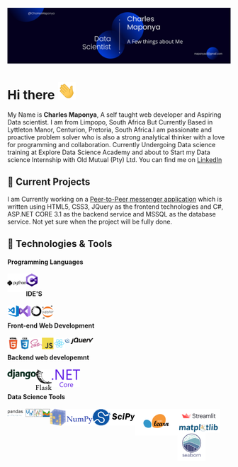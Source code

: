 [![Header](https://raw.githubusercontent.com/CharlesMaponya/CharlesMaponya/master/CharlesMaponya_Header.png "Header")](https://maponyacharles.dev/)

# Hi there <img src="https://raw.githubusercontent.com/CharlesMaponya/CharlesMaponya/master/wave.gif" width="40px">

My Name is **Charles Maponya**, A self taught web developer and Aspiring Data scientist. I am from Limpopo, South Africa But Currently Based in Lyttleton Manor, Centurion, Pretoria, South Africa.I am passionate and proactive problem solver who is also a strong analytical thinker
with a love for programming and collaboration. Currently Undergoing Data science training at Explore Data Science Academy and about to Start my Data science Internship with Old Mutual (Pty) Ltd. You can find me on [LinkedIn](https://www.linkedin.com/in/charles-maponya/)

## 🔭 Current Projects

I am Currently working on a [Peer-to-Peer messenger application](https://github.com/CharlesMaponya/MessengerUI) which is written using HTML5, CSS3, JQuery as the frontend technologies and C#, ASP.NET CORE 3.1 as the backend service and MSSQL as the database service. Not yet sure when the project will be fully done.

## 🔧 Technologies & Tools

#### Programming Languages

<img align="left" alt="Python" width="42px" src="https://raw.githubusercontent.com/CharlesMaponya/CharlesMaponya/master/Python_logo.svg" />
<img align="left" alt="CSharp" width="26px" src="https://raw.githubusercontent.com/CharlesMaponya/CharlesMaponya/master/c-sharp.svg" />

<br />

#### IDE'S
<img align="left" alt="Visual Studio Code" width="26px" src="https://raw.githubusercontent.com/github/explore/80688e429a7d4ef2fca1e82350fe8e3517d3494d/topics/visual-studio-code/visual-studio-code.png" />
<img align="left" alt="Visual Studio" width="26px" src="https://raw.githubusercontent.com/CharlesMaponya/CharlesMaponya/master/visual-studio.svg" />
<img align="left" alt="Anaconda" width="26px" src="https://raw.githubusercontent.com/CharlesMaponya/CharlesMaponya/master/cib-anaconda.svg" />
<img align="left" alt="Jupyter Notebooks" width="26px" src="https://raw.githubusercontent.com/CharlesMaponya/CharlesMaponya/master/jupyter-seeklogo.com.svg" />


<br />

#### Front-end Web Development

<img align="left" alt="HTML5" width="26px" src="https://raw.githubusercontent.com/github/explore/80688e429a7d4ef2fca1e82350fe8e3517d3494d/topics/html/html.png" />
<img align="left" alt="CSS3" width="26px" src="https://raw.githubusercontent.com/github/explore/80688e429a7d4ef2fca1e82350fe8e3517d3494d/topics/css/css.png" />
<img align="left" alt="Sass" width="26px" src="https://raw.githubusercontent.com/github/explore/80688e429a7d4ef2fca1e82350fe8e3517d3494d/topics/sass/sass.png" />
<img align="left" alt="JavaScript" width="26px" src="https://raw.githubusercontent.com/github/explore/80688e429a7d4ef2fca1e82350fe8e3517d3494d/topics/javascript/javascript.png" />
<img align="left" alt="React" width="26px" src="https://raw.githubusercontent.com/github/explore/80688e429a7d4ef2fca1e82350fe8e3517d3494d/topics/react/react.png" />
<img align="left" alt="JQuery" width="64px" src="https://raw.githubusercontent.com/CharlesMaponya/CharlesMaponya/master/jquery-logo.svg" />

<br />

#### Backend web developemnt

<img align="left" alt="jango Community" width="64px" src="https://raw.githubusercontent.com/CharlesMaponya/CharlesMaponya/master/django-community.svg" />
<img align="left" alt="Flask Logo" width="36px" src="https://raw.githubusercontent.com/CharlesMaponya/CharlesMaponya/master/flask-seeklogo.svg" />
<img align="left" alt="Dotnet Core" width="64px" src="https://raw.githubusercontent.com/CharlesMaponya/CharlesMaponya/master/dot-net-core-7.svg" />

<br/><br/>

#### Data Science Tools

<img align="left" alt="Pandas Logo" width="96px" src="https://raw.githubusercontent.com/CharlesMaponya/CharlesMaponya/master/pandas.png" />
<img align="left" alt="Numpy Logo" width="96px" src="https://raw.githubusercontent.com/CharlesMaponya/CharlesMaponya/master/NumPy_logo.svg" />
<img align="left" alt="Scipy Logo" width="96px" src="https://raw.githubusercontent.com/CharlesMaponya/CharlesMaponya/master/scipy.png" />
<img align="left" alt="Scikit-learn Logo" width="96px" src="https://raw.githubusercontent.com/CharlesMaponya/CharlesMaponya/master/sklearn.png" />
<img align="left" alt="Streamlit Logo" width="96px" src="https://raw.githubusercontent.com/CharlesMaponya/CharlesMaponya/master/streamlit.png" />
<img align="left" alt="Matplotlib Logo" width="96px" src="https://raw.githubusercontent.com/CharlesMaponya/CharlesMaponya/master/matplotlib.svg" />
<img align="left" alt="Seaborn Logo" width="64px" src="https://raw.githubusercontent.com/CharlesMaponya/CharlesMaponya/master/seaborn.png" />

<!--
**CharlesMaponya/CharlesMaponya** is a ✨ _special_ ✨ repository because its `README.md` (this file) appears on your GitHub profile.

Here are some ideas to get you started:

- 🔭 I’m currently working on ...
- 🌱 I’m currently learning ...
- 👯 I’m looking to collaborate on ...
- 🤔 I’m looking for help with ...
- 💬 Ask me about ...
- 📫 How to reach me: ...
- 😄 Pronouns: ...
- ⚡ Fun fact: ...
-->
